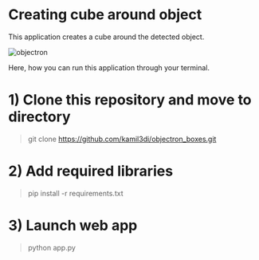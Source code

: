 # Creating cube around object

This application creates a cube around the detected object.

![objectron](https://user-images.githubusercontent.com/29722241/148952311-11a62709-9985-412f-81dd-b0d8c052eb65.png)

Here, how you can run this application through your terminal.

# 1) Clone this repository and move to directory
> git clone https://github.com/kamil3di/objectron_boxes.git

# 2) Add required libraries
> pip install -r requirements.txt

# 3) Launch web app
> python app.py
